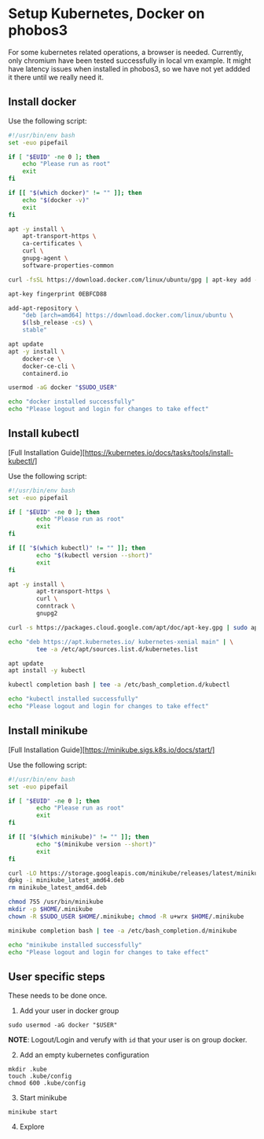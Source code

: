 # Setup Kubernetes, Docker on phobos3

For some kubernetes related operations, a browser is needed. Currently, only chromium
have been tested successfully in local vm example. It might have latency issues when
installed in phobos3, so we have not yet addded it there until we really need it.

## Install docker

Use the following script:

```sh
#!/usr/bin/env bash
set -euo pipefail

if [ "$EUID" -ne 0 ]; then
	echo "Please run as root"
	exit
fi

if [[ "$(which docker)" != "" ]]; then
	echo "$(docker -v)"
	exit
fi

apt -y install \
	apt-transport-https \
	ca-certificates \
	curl \
	gnupg-agent \
	software-properties-common

curl -fsSL https://download.docker.com/linux/ubuntu/gpg | apt-key add -

apt-key fingerprint 0EBFCD88

add-apt-repository \
	"deb [arch=amd64] https://download.docker.com/linux/ubuntu \
	$(lsb_release -cs) \
	stable"

apt update
apt -y install \
	docker-ce \
	docker-ce-cli \
	containerd.io

usermod -aG docker "$SUDO_USER"

echo "docker installed successfully"
echo "Please logout and login for changes to take effect"
```



## Install kubectl

[Full Installation Guide][https://kubernetes.io/docs/tasks/tools/install-kubectl/]

Use the following script:

```sh
#!/usr/bin/env bash
set -euo pipefail

if [ "$EUID" -ne 0 ]; then
        echo "Please run as root"
        exit
fi

if [[ "$(which kubectl)" != "" ]]; then
        echo "$(kubectl version --short)"
        exit
fi

apt -y install \
        apt-transport-https \
        curl \
        conntrack \
        gnupg2

curl -s https://packages.cloud.google.com/apt/doc/apt-key.gpg | sudo apt-key add -

echo "deb https://apt.kubernetes.io/ kubernetes-xenial main" | \
        tee -a /etc/apt/sources.list.d/kubernetes.list

apt update
apt install -y kubectl

kubectl completion bash | tee -a /etc/bash_completion.d/kubectl

echo "kubectl installed successfully"
echo "Please logout and login for changes to take effect"
```

## Install minikube

[Full Installation Guide][https://minikube.sigs.k8s.io/docs/start/]

Use the following script:

```sh
#!/usr/bin/env bash
set -euo pipefail

if [ "$EUID" -ne 0 ]; then
        echo "Please run as root"
        exit
fi

if [[ "$(which minikube)" != "" ]]; then
        echo "$(minikube version --short)"
        exit
fi

curl -LO https://storage.googleapis.com/minikube/releases/latest/minikube_latest_amd64.deb
dpkg -i minikube_latest_amd64.deb
rm minikube_latest_amd64.deb

chmod 755 /usr/bin/minikube
mkdir -p $HOME/.minikube
chown -R $SUDO_USER $HOME/.minikube; chmod -R u+wrx $HOME/.minikube

minikube completion bash | tee -a /etc/bash_completion.d/minikube

echo "minikube installed successfully"
echo "Please logout and login for changes to take effect"
```

## User specific steps

These needs to be done once.

1. Add your user in docker group

```
sudo usermod -aG docker "$USER"
```

**NOTE**: Logout/Login and verufy with `id` that your user is on group docker.

2. Add an empty kubernetes configuration

```
mkdir .kube
touch .kube/config
chmod 600 .kube/config
```

3. Start minikube

```
minikube start
```

4. Explore

